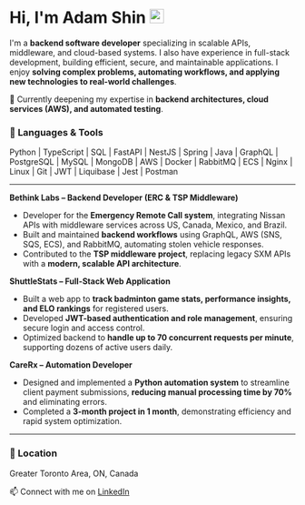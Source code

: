 # Hi, I'm Adam Shin <img src="https://media.tenor.com/nebZyl8oN7IAAAAi/wave-hello.gif" style="width: 25px;">

I'm a **backend software developer** specializing in scalable APIs, middleware, and cloud-based systems. I also have experience in full-stack development, building efficient, secure, and maintainable applications. I enjoy **solving complex problems, automating workflows, and applying new technologies to real-world challenges**.

🌱 Currently deepening my expertise in **backend architectures, cloud services (AWS), and automated testing**.

### 🧰 Languages & Tools
Python | TypeScript | SQL | FastAPI | NestJS | Spring | Java | GraphQL | PostgreSQL | MySQL | MongoDB | AWS | Docker | RabbitMQ | ECS | Nginx | Linux | Git | JWT | Liquibase | Jest | Postman

---

**Bethink Labs – Backend Developer (ERC & TSP Middleware)**  
- Developer for the **Emergency Remote Call system**, integrating Nissan APIs with middleware services across US, Canada, Mexico, and Brazil.  
- Built and maintained **backend workflows** using GraphQL, AWS (SNS, SQS, ECS), and RabbitMQ, automating stolen vehicle responses.  
- Contributed to the **TSP middleware project**, replacing legacy SXM APIs with a **modern, scalable API architecture**.

**ShuttleStats – Full-Stack Web Application**  
- Built a web app to **track badminton game stats, performance insights, and ELO rankings** for registered users.  
- Developed **JWT-based authentication and role management**, ensuring secure login and access control.  
- Optimized backend to **handle up to 70 concurrent requests per minute**, supporting dozens of active users daily.

**CareRx – Automation Developer**  
- Designed and implemented a **Python automation system** to streamline client payment submissions, **reducing manual processing time by 70%** and eliminating errors.  
- Completed a **3-month project in 1 month**, demonstrating efficiency and rapid system optimization.

---

### 📍 Location
Greater Toronto Area, ON, Canada  

📫 Connect with me on [LinkedIn](https://www.linkedin.com/in/shinadam)
